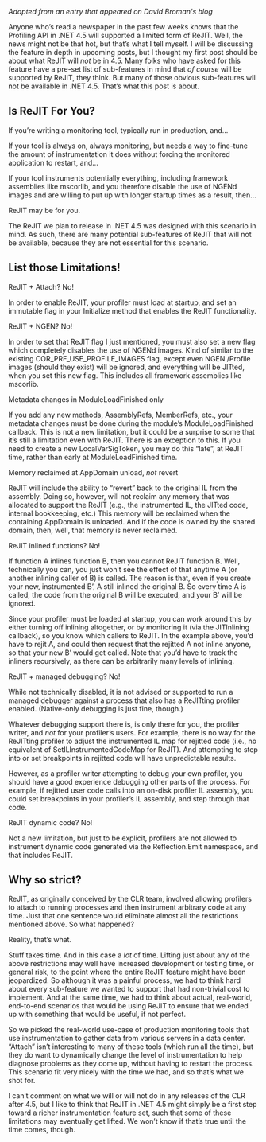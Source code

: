 *Adapted from an entry that appeared on David Broman's blog*


Anyone who’s read a newspaper in the past few weeks knows that the Profiling API in .NET 4.5 will supported a limited form of ReJIT.  Well, the news might not be that hot, but that’s what I tell myself.  I will be discussing the feature in depth in upcoming posts, but I thought my first post should be about what ReJIT will _not_ be in 4.5.  Many folks who have asked for this feature have a pre-set list of sub-features in mind that _of course_ will be supported by ReJIT, they think.  But many of those obvious sub-features will not be available in .NET 4.5.  That’s what this post is about.

## Is ReJIT For You?

If you’re writing a monitoring tool, typically run in production, and…

If your tool is always on, always monitoring, but needs a way to fine-tune the amount of instrumentation it does without forcing the monitored application to restart, and…

If your tool instruments potentially everything, including framework assemblies like mscorlib, and you therefore disable the use of NGENd images and are willing to put up with longer startup times as a result, then…

ReJIT may be for you.

The ReJIT we plan to release in .NET 4.5 was designed with this scenario in mind.  As such, there are many potential sub-features of ReJIT that will not be available, because they are not essential for this scenario.

## List those Limitations!

ReJIT + Attach? No!

In order to enable ReJIT, your profiler must load at startup, and set an immutable flag in your Initialize method that enables the ReJIT functionality.

ReJIT + NGEN? No!

In order to set that ReJIT flag I just mentioned, you must also set a new flag which completely disables the use of NGENd images.  Kind of similar to the existing COR\_PRF\_USE\_PROFILE\_IMAGES flag, except even NGEN /Profile images (should they exist) will be ignored, and everything will be JITted, when you set this new flag.  This includes all framework assemblies like mscorlib.

Metadata changes in ModuleLoadFinished only

If you add any new methods, AssemblyRefs, MemberRefs, etc., your metadata changes must be done during the module’s ModuleLoadFinished callback.  This is not a new limitation, but it could be a surprise to some that it’s still a limitation even with ReJIT.  There is an exception to this.  If you need to create a new LocalVarSigToken, you may do this “late”, at ReJIT time, rather than early at ModuleLoadFinished time.

Memory reclaimed at AppDomain unload, _not_ revert

ReJIT will include the ability to “revert” back to the original IL from the assembly.  Doing so, however, will not reclaim any memory that was allocated to support the ReJIT (e.g., the instrumented IL, the JITted code, internal bookkeeping, etc.)  This memory will be reclaimed when the containing AppDomain is unloaded.  And if the code is owned by the shared domain, then, well, that memory is never reclaimed.

ReJIT inlined functions?  No!

If function A inlines function B, then you cannot ReJIT function B.  Well, technically you can, you just won’t see the effect of that anytime A (or another inlining caller of B) is called.  The reason is that, even if you create your new, instrumented B’, A still inlined the original B.  So every time A is called, the code from the original B will be executed, and your B’ will be ignored.

Since your profiler must be loaded at startup, you can work around this by either turning off inlining altogether, or by monitoring it (via the JITInlining callback), so you know which callers to ReJIT.  In the example above, you’d have to rejit A, and could then request that the rejitted A not inline anyone, so that your new B’ would get called.  Note that you’d have to track the inliners recursively, as there can be arbitrarily many levels of inlining.

ReJIT + managed debugging? No!

While not technically disabled, it is not advised or supported to run a managed debugger against a process that also has a ReJITting profiler enabled.  (Native-only debugging is just fine, though.)

Whatever debugging support there is, is only there for you, the profiler writer, and _not_ for your profiler’s users.  For example, there is no way for the ReJITting profiler to adjust the instrumented IL map for rejitted code (i.e., no equivalent of SetILInstrumentedCodeMap for ReJIT).  And attempting to step into or set breakpoints in rejitted code will have unpredictable results.

However, as a profiler writer attempting to debug your own profiler, you should have a good experience debugging other parts of the process.  For example, if rejitted user code calls into an on-disk profiler IL assembly, you could set breakpoints in your profiler’s IL assembly, and step through that code.

ReJIT dynamic code?  No!

Not a new limitation, but just to be explicit, profilers are not allowed to instrument dynamic code generated via the Reflection.Emit namespace, and that includes ReJIT.

## Why so strict?

ReJIT, as originally conceived by the CLR team, involved allowing profilers to attach to running processes and then instrument arbitrary code at any time.  Just that one sentence would eliminate almost all the restrictions mentioned above.  So what happened?

Reality, that’s what.

Stuff takes time.  And in this case a _lot_ of time.  Lifting just about any of the above restrictions may well have increased development or testing time, or general risk, to the point where the entire ReJIT feature might have been jeopardized.  So although it was a painful process, we had to think hard about every sub-feature we wanted to support that had non-trivial cost to implement.  And at the same time, we had to think about actual, real-world, end-to-end scenarios that would be using ReJIT to ensure that we ended up with something that would be useful, if not perfect.

So we picked the real-world use-case of production monitoring tools that use instrumentation to gather data from various servers in a data center.  “Attach” isn’t interesting to many of these tools (which run all the time), but they do want to dynamically change the level of instrumentation to help diagnose problems as they come up, without having to restart the process.  This scenario fit very nicely with the time we had, and so that’s what we shot for.

I can’t comment on what we will or will not do in any releases of the CLR after 4.5, but I like to think that ReJIT in .NET 4.5 might simply be a first step toward a richer instrumentation feature set, such that some of these limitations may eventually get lifted.  We won’t know if that’s true until the time comes, though.

